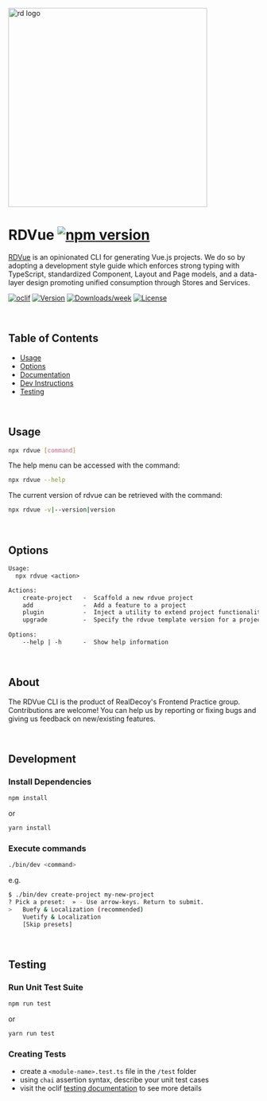 <div align="left">
  <br/>
  <a href="https://www.realdecoy.com/jamaica/" title="REALDECOY">
    <img width=400px src="https://www.realdecoy.com/wp-content/uploads/2019/02/Realdecoy-logo-transparent.png" alt="rd logo">
  </a>
  <br/>
</div>

# RDVue [![npm version](https://badge.fury.io/js/rdvue.svg)](https://badge.fury.io/js/rdvue)

[RDVue](https://github.com/realdecoy/rdvue) is an opinionated CLI for generating Vue.js projects. We do so by adopting
a development style guide which enforces strong typing with TypeScript, standardized Component, Layout and Page models,
and a data-layer design promoting unified consumption through Stores and Services.



[![oclif](https://img.shields.io/badge/cli-oclif-brightgreen.svg)](https://oclif.io)
[![Version](https://img.shields.io/npm/v/rdvue.svg)](https://npmjs.org/package/rdvue)
[![Downloads/week](https://img.shields.io/npm/dw/rdvue.svg)](https://npmjs.org/package/rdvue)
[![License](https://img.shields.io/npm/l/rdvue.svg)](https://github.com/realdecoy/rdvue/blob/main/package.json)

&nbsp;
&nbsp;
&nbsp;
<!-- custom-toc -->
## Table of Contents

* [Usage](#usage)
* [Options](#options)
* [Documentation](https://realdecoy.github.io/rdvue/)
* [Dev Instructions](#Development)
* [Testing](#Testing)
<!-- custom-tocstop -->

&nbsp;
&nbsp;
&nbsp;

## Usage
<!-- custom-usage -->

```bash
npx rdvue [command]
```

The help menu can be accessed with the command:

```bash
npx rdvue --help
```
The current version of rdvue can be retrieved with the command:

```bash
npx rdvue -v|--version|version
```
<!-- custom-usagestop -->

&nbsp;
&nbsp;
&nbsp;

## Options
```txt
Usage:
  npx rdvue <action>

Actions:
    create-project   -  Scaffold a new rdvue project
    add              -  Add a feature to a project
    plugin           -  Inject a utility to extend project functionality
    upgrade          -  Specify the rdvue template version for a project
  
Options:
    --help | -h      -  Show help information
```

&nbsp;
&nbsp;
&nbsp;

## About

The RDVue CLI is the product of RealDecoy's Frontend Practice group. Contributions are welcome! You can help us by reporting or fixing bugs and giving us feedback on new/existing features.

&nbsp;
&nbsp;
&nbsp;

## Development

### Install Dependencies
```bash
npm install
```
or
```bash
yarn install
```

### Execute commands
```bash
./bin/dev <command>
```
e.g.
```bash
$ ./bin/dev create-project my-new-project
? Pick a preset:  » - Use arrow-keys. Return to submit.
>   Buefy & Localization (recommended)
    Vuetify & Localization
    [Skip presets]
```

&nbsp;
&nbsp;
&nbsp;

## Testing

### Run Unit Test Suite
```bash
npm run test
```
or
```bash
yarn run test
```

### Creating Tests
- create a ```<module-name>.test.ts``` file in the ```/test``` folder
- using ```chai``` assertion syntax, describe your unit test cases
- visit the oclif [testing documentation](https://oclif.io/docs/testing) to see more details
